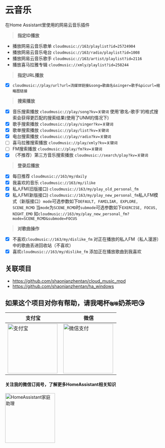 # 云音乐

在Home Assistant里使用的网易云音乐插件

> **指定ID播放**

- 播放网易云音乐歌单 `cloudmusic://163/playlist?id=25724904`
- 播放网易云音乐电台 `cloudmusic://163/radio/playlist?id=1008`
- 播放网易云音乐歌手 `cloudmusic://163/artist/playlist?id=2116`
- 播放喜马拉雅专辑 `cloudmusic://xmly/playlist?id=258244`

> **指定URL播放**
- [x] `cloudmusic://play/url?url=流媒体链接&song=歌曲名&singer=歌手&picurl=缩略图链接`

> **搜索播放**

- [x] 音乐搜索播放 `cloudmusic://play/song?kv=关键词`
      使用'歌名-歌手'的格式搜索会获得更匹配的搜索结果(使用了UNM的情况下)
- [x] 歌手搜索播放 `cloudmusic://play/singer?kv=关键词`
- [x] 歌单搜索播放 `cloudmusic://play/list?kv=关键词`
- [x] 电台搜索播放 `cloudmusic://play/radio?kv=关键词`
- [ ] 喜马拉雅搜索播放 `cloudmusic://play/xmly?kv=关键词`
- [ ] FM搜索播放 `cloudmusic://play/fm?kv=关键词`
- [x] （不推荐）第三方音乐搜索播放 `cloudmusic://search/play?kv=关键词`

> **登录后播放**
- [x] 每日推荐 `cloudmusic://163/my/daily`
- [x] 我喜欢的音乐 `cloudmusic://163/my/ilike`
- [x] 私人FM(旧版接口) `cloudmusic://163/my/play_old_personal_fm` 
- [x] 私人FM(新版接口) `cloudmusic://163/my/play_new_personal_fm`私人FM模式（新版接口）`mode`可选参数如下`DEFAULT, FAMILIAR, EXPLORE, SCENE_RCMD` 当`mode`为`SCENE_RCMD`时`submode`可选参数如下`EXERCISE, FOCUS, NIGHT_EMO`  如`cloudmusic://163/my/play_new_personal_fm?mode=SCENE_RCMD&submode=FOCUS` 

> **对歌曲操作**
- [x] 不喜欢`cloudmusic://163/my/dislike_fm`  对正在播放的私人FM（私人漫游）中的歌曲丢进回收站（不喜欢）
- [x] 喜欢`cloudmusic://163/my/dislike_fm`  添加正在播放歌曲到我喜欢
   
## 关联项目

- https://github.com/shaonianzhentan/cloud_music_mpd
- https://github.com/shaonianzhentan/ha_windows

## 如果这个项目对你有帮助，请我喝杯<del style="font-size: 14px;">咖啡</del>奶茶吧😘
|支付宝|微信|
|---|---|
<img src="https://ha.jiluxinqing.com/img/alipay.png" align="left" height="160" width="160" alt="支付宝" title="支付宝">  |  <img src="https://ha.jiluxinqing.com/img/wechat.png" align="left" height="160" width="160" alt="微信支付" title="微信">

#### 关注我的微信订阅号，了解更多HomeAssistant相关知识
<img src="https://ha.jiluxinqing.com/img/wechat-channel.png" height="160" alt="HomeAssistant家庭助理" title="HomeAssistant家庭助理">
